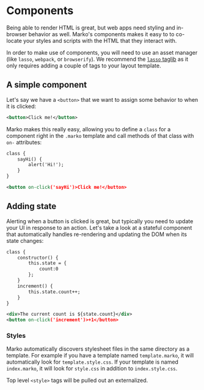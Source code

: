 # Components

Being able to render HTML is great, but web apps need styling and in-browser behavior as well.  Marko's components makes it easy to to co-locate your styles and scripts with the HTML that they interact with.

In order to make use of components, you will need to use an asset manager (like `lasso`, `webpack`, or `browserify`).  We recommend the [`lasso` taglib]() as it only requires adding a couple of tags to your layout template.

## A simple component

Let's say we have a `<button>` that we want to assign some behavior to when it is clicked:
```xml
<button>Click me!</button>
```

Marko makes this really easy, allowing you to define a `class` for a component right in the `.marko` template and call methods of that class with `on-` attributes:

```xml
class {
    sayHi() {
        alert('Hi!');
    }
}

<button on-click('sayHi')>Click me!</button>
```

## Adding state

Alerting when a button is clicked is great, but typically you need to update your UI in response to an action.  Let's take a look at a stateful component that automatically handles re-rendering and updating the DOM when its state changes:

```xml
class {
    constructor() {
        this.state = {
            count:0
        };
    }
    increment() {
        this.state.count++;
    }
}

<div>The current count is ${state.count}</div>
<button on-click('increment')>+1</button>
```



### Styles

Marko automatically discovers stylesheet files in the same directory as a template.  For example if you have a template named `template.marko`, it will automatically look for `template.style.css`.  If your template is named `index.marko`, it will look for `style.css` in addition to `index.style.css`.

Top level `<style>` tags will be pulled out an externalized.

